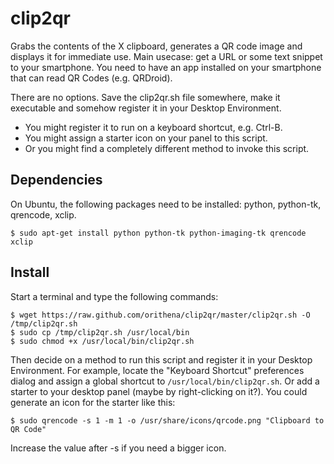 clip2qr
=======

Grabs the contents of the X clipboard, generates a QR code image and displays it for 
immediate use. Main usecase: get a URL or some text snippet to your smartphone.
You need to have an app installed on your smartphone that can read QR Codes (e.g. QRDroid).

There are no options. Save the clip2qr.sh file somewhere, make it executable and somehow 
register it in your Desktop Environment.
 * You might register it to run on a keyboard shortcut, e.g. Ctrl-B.
 * You might assign a starter icon on your panel to this script.
 * Or you might find a completely different method to invoke this script.

Dependencies
------------

On Ubuntu, the following packages need to be installed: python, python-tk, qrencode, xclip.

    $ sudo apt-get install python python-tk python-imaging-tk qrencode xclip

Install
-------

Start a terminal and type the following commands:

    $ wget https://raw.github.com/orithena/clip2qr/master/clip2qr.sh -O /tmp/clip2qr.sh
    $ sudo cp /tmp/clip2qr.sh /usr/local/bin
    $ sudo chmod +x /usr/local/bin/clip2qr.sh
    
Then decide on a method to run this script and register it in your Desktop Environment.
For example, locate the "Keyboard Shortcut" preferences dialog and assign a global shortcut 
to `/usr/local/bin/clip2qr.sh`. Or add a starter to your desktop panel (maybe by right-clicking 
on it?). You could generate an icon for the starter like this:

    $ sudo qrencode -s 1 -m 1 -o /usr/share/icons/qrcode.png "Clipboard to QR Code"
    
Increase the value after -s if you need a bigger icon.

